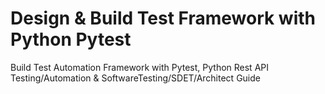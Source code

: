 # Design & Build Test Framework with Python Pytest
 Build Test Automation Framework with Pytest, Python Rest API Testing/Automation & SoftwareTesting/SDET/Architect Guide
